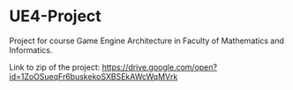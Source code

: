 # UE4-Project

Project for course Game Engine Architecture in Faculty of Mathematics and Informatics.

Link to zip of the project: https://drive.google.com/open?id=1ZoOSueqFr6buskekoSXBSEkAWcWqMVrk
